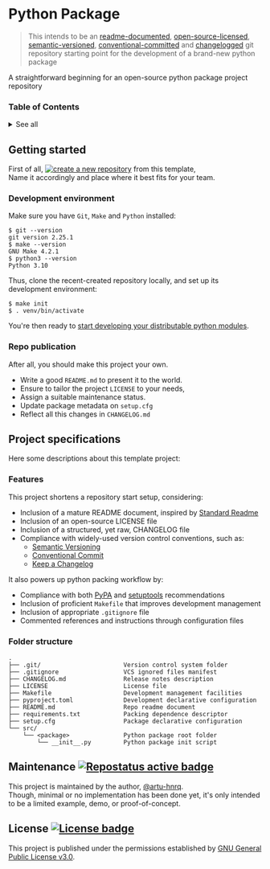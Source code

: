 # Python Package
> This intends to be an [readme-documented][-0], [open-source-licensed][-1], [semantic-versioned][-2],
[conventional-committed][-3] and [changelogged][-4] git repository starting point
for the development of a brand-new python package

A straightforward beginning for an open-source python package project repository

[-0]: https://www.makeareadme.com/ "Make a README"
[-1]: https://choosealicense.com/licenses/ "Choose a License"
[-2]: https://semver.org/ "Semantic Versioning"
[-3]: https://www.conventionalcommits.org/en/v1.0.0/ "Conventional Commits"
[-4]: https://keepachangelog.com/en/1.0.0/ "Keep a Changelog"

[>1]: https://choosealicense.com/licenses/gpl-3.0/ "GPL 3.0 license description"
[>2]: https://www.repostatus.org "Repo maintenance status"
[>3]: https://github.com/RichardLitt/standard-readme/blob/master/spec.md "Standard readme specification"
[>4]: https://packaging.python.org/guides/distributing-packages-using-setuptools/ "PyPA packing instructions"
[>5]: https://setuptools.pypa.io/en/latest/userguide/index.html "Setuptools packing instructions"

[!1]: https://github.com/generic-tree/python-package/generate "Github repository's template generation URL"
[!2]: https://pypi.org/manage/account/token/ "PyPI API token creation URL"

[B1]: https://img.shields.io/github/license/Generic-Tree/python-package?color=green "License badge"
[B2]: https://www.repostatus.org/badges/latest/concept.svg "Repostatus active badge"
[B3]: https://img.shields.io/static/v1?label=create%20a%20new%20repository&message=%20&style=social "Create new repository"


### Table of Contents
<details>
  <summary>See all</summary>

  * [Getting started](#getting-started)
    * [Development environment](#development-environment)
    * [Repo publication](#repo-publication)
  * [Project specifications](#project-specifications)
    * [Features](#features)
    * [Folder structure](#folder-structure)
  * [Maintenance](#maintenance-)
  * [License](#license-)

</details>


## Getting started
First of all, [![create a new repository][B3]][!1] from this template, \
Name it accordingly and place where it best fits for your team.

### Development environment
Make sure you have `Git`, `Make` and `Python` installed:

```shell
$ git --version
git version 2.25.1
$ make --version
GNU Make 4.2.1
$ python3 --version
Python 3.10
```

Thus, clone the recent-created repository locally,
and set up its development environment:

```shell
$ make init
$ . venv/bin/activate
```

You're then ready to [start developing your distributable python modules][>4].

### Repo publication
After all, you should make this project your own.
* Write a good `README.md` to present it to the world.
* Ensure to tailor the project `LICENSE` to your needs,
* Assign a suitable maintenance status.
* Update package metadata on `setup.cfg`
* Reflect all this changes in `CHANGELOG.md`


## Project specifications
Here some descriptions about this template project:

### Features
This project shortens a repository start setup, considering:
* Inclusion of a mature README document, inspired by [Standard Readme][>3]
* Inclusion of an open-source LICENSE file
* Inclusion of a structured, yet raw, CHANGELOG file
* Compliance with widely-used version control conventions, such as:
    * [Semantic Versioning][-2]
    * [Conventional Commit][-3]
    * [Keep a Changelog][-4]

It also powers up python packing workflow by:

* Compliance with both [PyPA][>4] and [setuptools][>5] recommendations
* Inclusion of proficient `Makefile` that improves development management
* Inclusion of appropriate `.gitignore` file
* Commented references and instructions through configuration files

### Folder structure
```
.
├── .git/                       Version control system folder
├── .gitignore                  VCS ignored files manifest
├── CHANGELOG.md                Release notes description
├── LICENSE                     License file
├── Makefile                    Development management facilities
├── pyproject.toml              Development declarative configuration
├── README.md                   Repo readme document
├── requirements.txt            Packing dependence descriptor
├── setup.cfg                   Package declarative configuration
└── src/
    └── <package>               Python package root folder
        └── __init__.py         Python package init script
```


## Maintenance [![][B2]][>2]
This project is maintained by the author, [@artu-hnrq](https://github.com/artu-hnrq). \
Though, minimal or no implementation has been done yet,
it's only intended to be a limited example, demo, or proof-of-concept.


## License [![][B1]][>1]
This project is published under the permissions established by [GNU General Public License v3.0][>1].
